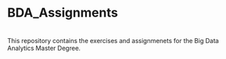 # BDA_Assignments
# 

This repository contains the exercises and assignmenets for the Big Data Analytics Master Degree.